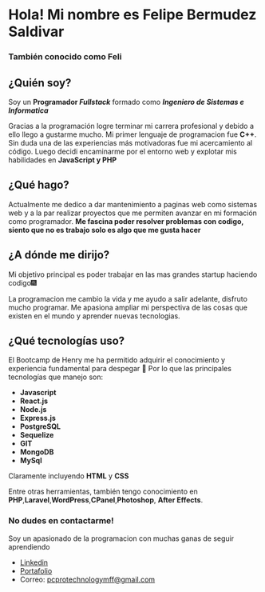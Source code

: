  # Hola! Mi nombre es Felipe Bermudez Saldivar
 ### También conocido como Feli  
 

## ¿Quién soy? 
Soy un **Programador _Fullstack_** formado como ***Ingeniero de Sistemas e Informatica*** 

Gracias a la programación logre terminar mi carrera profesional y debido a ello llego a gustarme mucho. Mi primer lenguaje de programacion fue **C++**. Sin duda una de las experiencias más motivadoras fue mi acercamiento al código. Luego decidi encaminarme por el entorno web y explotar mis habilidades en **JavaScript y PHP**

## ¿Qué hago?
Actualmente me dedico a dar mantenimiento a paginas web como sistemas web y a la par realizar proyectos que me permiten avanzar en mi formación como 
programador. **Me fascina poder resolver problemas con codigo, siento que no es trabajo solo es algo que me gusta hacer**

## ¿A dónde me dirijo?
Mi objetivo principal es poder trabajar en las mas grandes startup haciendo codigo🎆

La programacion me cambio la vida y me ayudo a salir adelante, disfruto mucho programar. Me apasiona ampliar mi perspectiva de las cosas que existen en el mundo y aprender nuevas tecnologias.

## ¿Qué tecnologías uso?
El Bootcamp de Henry me ha permitido adquirir el conocimiento y experiencia fundamental
para despegar 🚀 
Por lo que las principales tecnologías que manejo son: 

- **Javascript** 
- **React.js**
- **Node.js**
- **Express.js**
- **PostgreSQL**
- **Sequelize**
- **GIT**
- **MongoDB**
- **MySql** 

Claramente incluyendo **HTML** y **CSS**

Entre otras herramientas, también tengo conocimiento en **PHP**,**Laravel**,**WordPress**,**CPanel**,**Photoshop**, **After Effects**.

### No dudes en contactarme! 
Soy un apasionado de la programacion con muchas ganas de seguir aprendiendo

- [Linkedin](https://www.linkedin.com/in/felipegerardobermudezsaldivar/)
- [Portafolio](https://propertyshop.top/FelipeBermudezSaldivar)
- Correo: pcprotechnologymff@gmail.com

